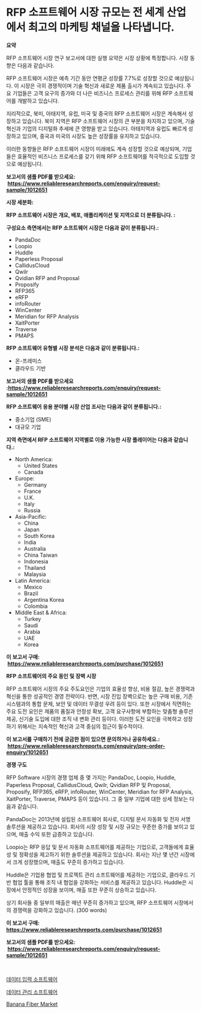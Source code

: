 <p><h1>RFP 소프트웨어 시장 규모는 전 세계 산업에서 최고의 마케팅 채널을 나타냅니다.</h1></p><p><strong>요약</strong></p>
<p><p>RFP 소프트웨어 시장 연구 보고서에 대한 실행 요약은 시장 상황에 특정합니다. 시장 동향은 다음과 같습니다. </p><p>RFP 소프트웨어 시장은 예측 기간 동안 연평균 성장률 7.7%로 성장할 것으로 예상됩니다. 이 시장은 극히 경쟁적이며 기술 혁신과 새로운 제품 출시가 계속되고 있습니다. 주요 기업들은 고객 요구의 증가와 더 나은 비즈니스 프로세스 관리를 위해 RFP 소프트웨어를 개발하고 있습니다.</p><p>지리적으로, 북미, 아태지역, 유럽, 미국 및 중국의 RFP 소프트웨어 시장은 계속해서 성장하고 있습니다. 북미 지역은 RFP 소프트웨어 시장의 큰 부분을 차지하고 있으며, 기술 혁신과 기업의 디지털화 추세에 큰 영향을 받고 있습니다. 아태지역과 유럽도 빠르게 성장하고 있으며, 중국과 미국의 시장도 높은 성장률을 유지하고 있습니다.</p><p>이러한 동향들은 RFP 소프트웨어 시장이 미래에도 계속 성장할 것으로 예상되며, 기업들은 효율적인 비즈니스 프로세스를 갖기 위해 RFP 소프트웨어를 적극적으로 도입할 것으로 예상됩니다.</p></p>
<p><strong>보고서의 샘플 PDF를 받으세요: &nbsp;<a href="https://www.reliableresearchreports.com/enquiry/request-sample/1012651">https://www.reliableresearchreports.com/enquiry/request-sample/1012651</a></strong></p>
<p><strong>시장 세분화:</strong></p>
<p><strong> RFP 소프트웨어 시장은 개요, 배포, 애플리케이션 및 지역으로 더 분류됩니다. :</strong></p>
<p><strong>구성요소 측면에서는 RFP 소프트웨어 시장은 다음과 같이 분류됩니다.:</strong></p>
<p><ul><li>PandaDoc</li><li>Loopio</li><li>Huddle</li><li>Paperless Proposal</li><li>CallidusCloud</li><li>Qwilr</li><li>Qvidian RFP and Proposal</li><li>Proposify</li><li>RFP365</li><li>eRFP</li><li>infoRouter</li><li>WinCenter</li><li>Meridian for RFP Analysis</li><li>XaitPorter</li><li>Traverse</li><li>PMAPS</li></ul></p>
<p><strong> RFP 소프트웨어 유형별 시장 분석은 다음과 같이 분류됩니다.:</strong></p>
<p><ul><li>온-프레미스</li><li>클라우드 기반</li></ul></p>
<p><strong>보고서의 샘플 PDF를 받으세요 :<a href="https://www.reliableresearchreports.com/enquiry/request-sample/1012651">https://www.reliableresearchreports.com/enquiry/request-sample/1012651</a></strong></p>
<p><strong> RFP 소프트웨어 응용 분야별 시장 산업 조사는 다음과 같이 분류됩니다.:</strong></p>
<p><ul><li>중소기업 (SME)</li><li>대규모 기업</li></ul></p>
<p><strong>지역 측면에서 RFP 소프트웨어 지역별로 이용 가능한 시장 플레이어는 다음과 같습니다.:</strong></p>
<p><ul>
    <li>
        North America:
        <ul>
            <li>United States</li>
            <li>Canada</li>
        </ul>
    </li>
    <li>
        Europe:
        <ul>
            <li>Germany</li>
            <li>France</li>
            <li>U.K.</li>
            <li>Italy</li>
            <li>Russia</li>
        </ul>
    </li>
    <li>
        Asia-Pacific:
        <ul>
            <li>China</li>
            <li>Japan</li>
            <li>South Korea</li>
            <li>India</li>
            <li>Australia</li>
            <li>China Taiwan</li>
            <li>Indonesia</li>
            <li>Thailand</li>
            <li>Malaysia</li>
        </ul>
    </li>
    <li>
        Latin America:
        <ul>
            <li>Mexico</li>
            <li>Brazil</li>
            <li>Argentina Korea</li>
            <li>Colombia</li>
        </ul>
    </li>
    <li>
        Middle East & Africa:
        <ul>
            <li>Turkey</li>
            <li>Saudi</li>
            <li>Arabia</li>
            <li>UAE</li>
            <li>Korea</li>
        </ul>
    </li>
    </ul></p>
<p><strong>이 보고서 구매: &nbsp;<a href="https://www.reliableresearchreports.com/purchase/1012651">https://www.reliableresearchreports.com/purchase/1012651</a></strong></p>
<p><strong>RFP 소프트웨어의 주요 동인 및 장벽 시장</strong></p>
<p><p>RFP 소프트웨어 시장의 주요 주도요인은 기업의 효율성 향상, 비용 절감, 높은 경쟁력과 혁신을 통한 성공적인 경영 전략이다. 반면, 시장 진입 장벽으로는 높은 구매 비용, 기존 시스템과의 통합 문제, 보안 및 데이터 무결성 우려 등이 있다. 또한 시장에서 직면하는 주요 도전 요인은 제품의 품질과 안정성 확보, 고객 요구사항에 부합하는 맞춤형 솔루션 제공, 신기술 도입에 대한 조직 내 변화 관리 등이다. 이러한 도전 요인을 극복하고 성장하기 위해서는 지속적인 혁신과 고객 중심의 접근이 필수적이다.</p></p>
<p><strong>이 보고서를 구매하기 전에 궁금한 점이 있으면 문의하거나 공유하세요.: &nbsp;<a href="https://www.reliableresearchreports.com/enquiry/pre-order-enquiry/1012651">https://www.reliableresearchreports.com/enquiry/pre-order-enquiry/1012651</a></strong></p>
<p><strong>경쟁 구도</strong></p>
<p><p>RFP Software 시장의 경쟁 업체 중 몇 가지는 PandaDoc, Loopio, Huddle, Paperless Proposal, CallidusCloud, Qwilr, Qvidian RFP 및 Proposal, Proposify, RFP365, eRFP, infoRouter, WinCenter, Meridian for RFP Analysis, XaitPorter, Traverse, PMAPS 등이 있습니다. 그 중 일부 기업에 대한 상세 정보는 다음과 같습니다.</p><p>PandaDoc는 2013년에 설립된 소프트웨어 회사로, 디지털 문서 자동화 및 전자 서명 솔루션을 제공하고 있습니다. 회사의 시장 성장 및 시장 규모는 꾸준한 증가를 보이고 있으며, 매출 수익 또한 급증하고 있습니다.</p><p>Loopio는 RFP 응답 및 문서 자동화 소프트웨어를 제공하는 기업으로, 고객들에게 효율성 및 정확성을 제고하기 위한 솔루션을 제공하고 있습니다. 회사는 지난 몇 년간 시장에서 크게 성장했으며, 매출도 꾸준히 증가하고 있습니다.</p><p>Huddle은 기업용 협업 및 프로젝트 관리 소프트웨어를 제공하는 기업으로, 클라우드 기반 협업 툴을 통해 조직 내 협업을 강화하는 서비스를 제공하고 있습니다. Huddle은 시장에서 안정적인 성장을 보이며, 매출 또한 꾸준히 상승하고 있습니다.</p><p>상기 회사들 중 일부의 매출은 매년 꾸준히 증가하고 있으며, RFP 소프트웨어 시장에서의 경쟁력을 강화하고 있습니다. (300 words)</p></p>
<p><strong>이 보고서 구매: &nbsp; <a href="https://www.reliableresearchreports.com/purchase/1012651">https://www.reliableresearchreports.com/purchase/1012651</a></strong></p>
<p><strong>보고서의 샘플 PDF를 받으세요: &nbsp;<a href="https://www.reliableresearchreports.com/enquiry/request-sample/1012651">https://www.reliableresearchreports.com/enquiry/request-sample/1012651</a></strong><strong></strong></p>
<p>&nbsp;</p>
<p><p><a href="https://github.com/GabrielBlanda5656/Market-Research-Report-List-1/blob/main/936156411293.md">데이터 입력 소프트웨어</a></p><p><a href="https://github.com/CorEmtymerich56566/Market-Research-Report-List-1/blob/main/424580211294.md">데이터 관리 소프트웨어</a></p><p><a href="https://picayune-night-cbd.notion.site/Banana-Fiber-Market-Size-and-Growth-Market-Segmentation-Regional-and-Country-Breakdowns-and-Marke-d387af309eab4a268e48460858893308">Banana Fiber Market</a></p></p>
